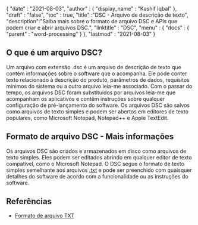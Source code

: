 {
  "date" : "2021-08-03",
  "author" : {
    "display_name" : "Kashif Iqbal"
},
  "draft" : "false",
  "toc" : true,
  "title" :"DSC - Arquivo de descrição de texto",
  "description":"Saiba mais sobre o formato de arquivo DSC e APIs que podem criar e abrir arquivos DSC.",
  "linktitle" : "DSC",
  "menu" : {
    "docs" : {
      "parent" : "word-processing"
}
},
  "lastmod" : "2021-08-03"
}

## O que é um arquivo DSC?

Um arquivo com extensão .dsc é um arquivo de descrição de texto que contém informações sobre o software que o acompanha. Ele pode conter texto relacionado à descrição do produto, parâmetros de dados, requisitos mínimos do sistema ou a outro arquivo leia-me associado. Com o passar do tempo, os arquivos DSC foram substituídos por arquivos leia-me que acompanham os aplicativos e contêm instruções sobre qualquer configuração de pré-lançamento do software. Os arquivos DSC são salvos como arquivos de texto simples e podem ser abertos em editores de texto populares, como Microsoft Notepad, Notepad++ e Apple TextEdit.

## Formato de arquivo DSC - Mais informações

Os arquivos DSC são criados e armazenados em disco como arquivos de texto simples. Eles podem ser editados abrindo em qualquer editor de texto compatível, como o Microsoft Notepad. O DSC segue o formato de texto simples semelhante aos arquivos [.txt](/pt/word-processing/txt/) e pode ser preenchido com quaisquer detalhes do software de acordo com a funcionalidade ou as instruções do software.

## Referências

* [Formato de arquivo TXT](https://en.wikipedia.org/wiki/Text_file)

